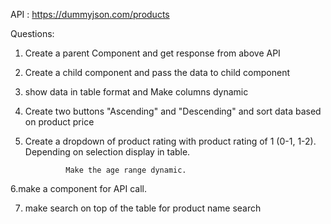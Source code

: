 API : https://dummyjson.com/products

 

Questions:

1. Create a parent Component and get response from above API

 

2. Create a child component and pass the data to child component

 

3. show data in table format and Make columns dynamic

 

4. Create two buttons "Ascending" and "Descending" and sort data based on product price

 

5. Create a dropdown of product rating with product rating of 1 (0-1, 1-2). Depending on selection display in table.

                Make the age range dynamic.

6.make a component for API call.

7. make search on top of the table for product name search 

